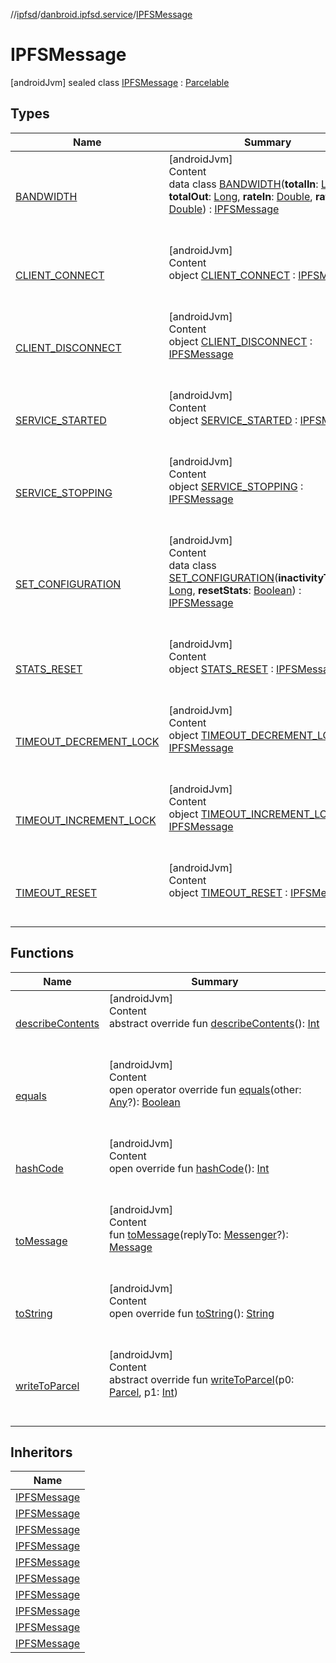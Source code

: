 //[ipfsd](../../index.md)/[danbroid.ipfsd.service](../index.md)/[IPFSMessage](index.md)



# IPFSMessage  
 [androidJvm] sealed class [IPFSMessage](index.md) : [Parcelable](https://developer.android.com/reference/kotlin/android/os/Parcelable.html)   


## Types  
  
|  Name|  Summary| 
|---|---|
| [BANDWIDTH](-b-a-n-d-w-i-d-t-h/index.md)| [androidJvm]  <br>Content  <br>data class [BANDWIDTH](-b-a-n-d-w-i-d-t-h/index.md)(**totalIn**: [Long](https://kotlinlang.org/api/latest/jvm/stdlib/kotlin/-long/index.html), **totalOut**: [Long](https://kotlinlang.org/api/latest/jvm/stdlib/kotlin/-long/index.html), **rateIn**: [Double](https://kotlinlang.org/api/latest/jvm/stdlib/kotlin/-double/index.html), **rateOut**: [Double](https://kotlinlang.org/api/latest/jvm/stdlib/kotlin/-double/index.html)) : [IPFSMessage](index.md)  <br><br><br>
| [CLIENT_CONNECT](-c-l-i-e-n-t_-c-o-n-n-e-c-t/index.md)| [androidJvm]  <br>Content  <br>object [CLIENT_CONNECT](-c-l-i-e-n-t_-c-o-n-n-e-c-t/index.md) : [IPFSMessage](index.md)  <br><br><br>
| [CLIENT_DISCONNECT](-c-l-i-e-n-t_-d-i-s-c-o-n-n-e-c-t/index.md)| [androidJvm]  <br>Content  <br>object [CLIENT_DISCONNECT](-c-l-i-e-n-t_-d-i-s-c-o-n-n-e-c-t/index.md) : [IPFSMessage](index.md)  <br><br><br>
| [SERVICE_STARTED](-s-e-r-v-i-c-e_-s-t-a-r-t-e-d/index.md)| [androidJvm]  <br>Content  <br>object [SERVICE_STARTED](-s-e-r-v-i-c-e_-s-t-a-r-t-e-d/index.md) : [IPFSMessage](index.md)  <br><br><br>
| [SERVICE_STOPPING](-s-e-r-v-i-c-e_-s-t-o-p-p-i-n-g/index.md)| [androidJvm]  <br>Content  <br>object [SERVICE_STOPPING](-s-e-r-v-i-c-e_-s-t-o-p-p-i-n-g/index.md) : [IPFSMessage](index.md)  <br><br><br>
| [SET_CONFIGURATION](-s-e-t_-c-o-n-f-i-g-u-r-a-t-i-o-n/index.md)| [androidJvm]  <br>Content  <br>data class [SET_CONFIGURATION](-s-e-t_-c-o-n-f-i-g-u-r-a-t-i-o-n/index.md)(**inactivityTimeout**: [Long](https://kotlinlang.org/api/latest/jvm/stdlib/kotlin/-long/index.html), **resetStats**: [Boolean](https://kotlinlang.org/api/latest/jvm/stdlib/kotlin/-boolean/index.html)) : [IPFSMessage](index.md)  <br><br><br>
| [STATS_RESET](-s-t-a-t-s_-r-e-s-e-t/index.md)| [androidJvm]  <br>Content  <br>object [STATS_RESET](-s-t-a-t-s_-r-e-s-e-t/index.md) : [IPFSMessage](index.md)  <br><br><br>
| [TIMEOUT_DECREMENT_LOCK](-t-i-m-e-o-u-t_-d-e-c-r-e-m-e-n-t_-l-o-c-k/index.md)| [androidJvm]  <br>Content  <br>object [TIMEOUT_DECREMENT_LOCK](-t-i-m-e-o-u-t_-d-e-c-r-e-m-e-n-t_-l-o-c-k/index.md) : [IPFSMessage](index.md)  <br><br><br>
| [TIMEOUT_INCREMENT_LOCK](-t-i-m-e-o-u-t_-i-n-c-r-e-m-e-n-t_-l-o-c-k/index.md)| [androidJvm]  <br>Content  <br>object [TIMEOUT_INCREMENT_LOCK](-t-i-m-e-o-u-t_-i-n-c-r-e-m-e-n-t_-l-o-c-k/index.md) : [IPFSMessage](index.md)  <br><br><br>
| [TIMEOUT_RESET](-t-i-m-e-o-u-t_-r-e-s-e-t/index.md)| [androidJvm]  <br>Content  <br>object [TIMEOUT_RESET](-t-i-m-e-o-u-t_-r-e-s-e-t/index.md) : [IPFSMessage](index.md)  <br><br><br>


## Functions  
  
|  Name|  Summary| 
|---|---|
| [describeContents](-s-e-t_-c-o-n-f-i-g-u-r-a-t-i-o-n/index.md#android.os/Parcelable/describeContents/#/PointingToDeclaration/)| [androidJvm]  <br>Content  <br>abstract override fun [describeContents](-s-e-t_-c-o-n-f-i-g-u-r-a-t-i-o-n/index.md#android.os/Parcelable/describeContents/#/PointingToDeclaration/)(): [Int](https://kotlinlang.org/api/latest/jvm/stdlib/kotlin/-int/index.html)  <br><br><br>
| [equals](../../danbroid.ipfsd.service.settings/-settings-activity/-companion/index.md#kotlin/Any/equals/#kotlin.Any?/PointingToDeclaration/)| [androidJvm]  <br>Content  <br>open operator override fun [equals](../../danbroid.ipfsd.service.settings/-settings-activity/-companion/index.md#kotlin/Any/equals/#kotlin.Any?/PointingToDeclaration/)(other: [Any](https://kotlinlang.org/api/latest/jvm/stdlib/kotlin/-any/index.html)?): [Boolean](https://kotlinlang.org/api/latest/jvm/stdlib/kotlin/-boolean/index.html)  <br><br><br>
| [hashCode](../../danbroid.ipfsd.service.settings/-settings-activity/-companion/index.md#kotlin/Any/hashCode/#/PointingToDeclaration/)| [androidJvm]  <br>Content  <br>open override fun [hashCode](../../danbroid.ipfsd.service.settings/-settings-activity/-companion/index.md#kotlin/Any/hashCode/#/PointingToDeclaration/)(): [Int](https://kotlinlang.org/api/latest/jvm/stdlib/kotlin/-int/index.html)  <br><br><br>
| [toMessage](to-message.md)| [androidJvm]  <br>Content  <br>fun [toMessage](to-message.md)(replyTo: [Messenger](https://developer.android.com/reference/kotlin/android/os/Messenger.html)?): [Message](https://developer.android.com/reference/kotlin/android/os/Message.html)  <br><br><br>
| [toString](to-string.md)| [androidJvm]  <br>Content  <br>open override fun [toString](to-string.md)(): [String](https://kotlinlang.org/api/latest/jvm/stdlib/kotlin/-string/index.html)  <br><br><br>
| [writeToParcel](-s-e-t_-c-o-n-f-i-g-u-r-a-t-i-o-n/index.md#android.os/Parcelable/writeToParcel/#android.os.Parcel#kotlin.Int/PointingToDeclaration/)| [androidJvm]  <br>Content  <br>abstract override fun [writeToParcel](-s-e-t_-c-o-n-f-i-g-u-r-a-t-i-o-n/index.md#android.os/Parcelable/writeToParcel/#android.os.Parcel#kotlin.Int/PointingToDeclaration/)(p0: [Parcel](https://developer.android.com/reference/kotlin/android/os/Parcel.html), p1: [Int](https://kotlinlang.org/api/latest/jvm/stdlib/kotlin/-int/index.html))  <br><br><br>


## Inheritors  
  
|  Name| 
|---|
| [IPFSMessage](-c-l-i-e-n-t_-c-o-n-n-e-c-t/index.md)
| [IPFSMessage](-c-l-i-e-n-t_-d-i-s-c-o-n-n-e-c-t/index.md)
| [IPFSMessage](-s-e-r-v-i-c-e_-s-t-a-r-t-e-d/index.md)
| [IPFSMessage](-s-e-r-v-i-c-e_-s-t-o-p-p-i-n-g/index.md)
| [IPFSMessage](-t-i-m-e-o-u-t_-r-e-s-e-t/index.md)
| [IPFSMessage](-s-t-a-t-s_-r-e-s-e-t/index.md)
| [IPFSMessage](-t-i-m-e-o-u-t_-i-n-c-r-e-m-e-n-t_-l-o-c-k/index.md)
| [IPFSMessage](-t-i-m-e-o-u-t_-d-e-c-r-e-m-e-n-t_-l-o-c-k/index.md)
| [IPFSMessage](-b-a-n-d-w-i-d-t-h/index.md)
| [IPFSMessage](-s-e-t_-c-o-n-f-i-g-u-r-a-t-i-o-n/index.md)

